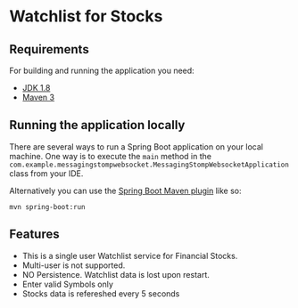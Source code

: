 # Watchlist for Stocks

## Requirements

For building and running the application you need:

- [JDK 1.8](http://www.oracle.com/technetwork/java/javase/downloads/jdk8-downloads-2133151.html)
- [Maven 3](https://maven.apache.org)

## Running the application locally

There are several ways to run a Spring Boot application on your local machine. One way is to execute the `main` method in the `com.example.messagingstompwebsocket.MessagingStompWebsocketApplication` class from your IDE.

Alternatively you can use the [Spring Boot Maven plugin](https://docs.spring.io/spring-boot/docs/current/reference/html/build-tool-plugins-maven-plugin.html) like so:

```shell
mvn spring-boot:run
```

## Features
- This is a single user Watchlist service for Financial Stocks.
- Multi-user is not supported.
- NO Persistence. Watchlist data is lost upon restart.
- Enter valid Symbols only
- Stocks data is refereshed every 5 seconds
